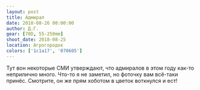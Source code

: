 ```yaml
---
layout: post
title: Адмирал
date: 2018-08-26 00:00:00
author: Д.Г.
gear: [70D, 55-250mm]
shoot_date: 2018-08-25
location: Агрогородок
colors: ['1c1a17', '070605']
---
```

Тут вон некоторые СМИ утверждают, что адмиралов в этом году как-то неприлично много. Что-то я не заметил, но фоточку вам всё-таки принёс. Смотрите, он же прям хоботом в цветок воткнулся и ест!
